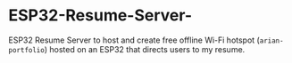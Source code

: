 # ESP32-Resume-Server-
 ESP32 Resume Server to host and create free offline Wi-Fi hotspot (`arian-portfolio`) hosted on an ESP32 that directs users to my resume.
